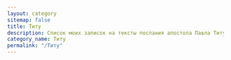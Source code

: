 ```yaml
---
layout: category
sitemap: false
title: Титу
description: Список моих записок на тексты послания апостола Павла Титу
category_name: Титу
permalink: "/Титу"
---
```

